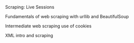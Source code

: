 Scraping: Live Sessions

Fundamentals of web scraping with urllib and BeautifulSoup

Intermediate web scraping use of cookies

XML intro and scraping